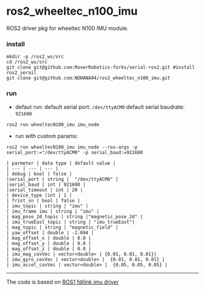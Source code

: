# ros2_wheeltec_n100_imu

ROS2 driver pkg for wheeltec N100 IMU module.


### install
```
mkdir -p /ros2_ws/src
cd /ros2_ws/src
git clone git@github.com:RoverRobotics-forks/serial-ros2.git #install ros2_serail
git clone git@github.com:NDHANA94/ros2_wheeltec_n100_imu.git

```
### run

* defaut run:
default serial port: `/dev/ttyACM0`
default serial baudrate: `921600`
```
ros2 run wheeltecN100_imu imu_node 
```

* run with custom params:
```
ros2 run wheeltecN100_imu imu_node --ros-args -p serial_port:="/dev/ttyACM0" -p serial_baud:=921600
```

    | parmeter | data type | default value |
    | --- | --- | --- |
    | debug | bool | false |
    |serial_port | string |  "/dev/ttyACM0" |
    |serial_baud | int | 921600 |
    |serial_timeout | int | 20 |
    | device_type |int | 1 |
    | frist_sn | bool | false |
    | imu_topic | string | "imu" |
    | imu_frame imu | string | "imu" |
    | mag_pose_2d_topic | string |"magnetic_pose_2d" |
    | imu_trueEast_topic | string | "imu_trueEast"|
    | mag_topic | string | "magnetic_field" |
    | yaw_offset | double | -2.094 |
    | mag_offset_x | double | 0.0 |
    | mag_offset_y | double | 0.0 |
    | mag_offset_z | double | 0.0 |
    | imu_mag_covVec | vector<double> | {0.01, 0.01, 0.01}|
    | imu_gyro_covVec | vector<double> |  {0.01, 0.01, 0.01} |
    | imu_accel_covVec | vector<double> |  {0.05, 0.05, 0.05} |

-----------------------------------------------------------------------------------

The code is based on [ROS1 fdilink imu driver](https://github.com/sbgisen/fdilink_ahrs)

